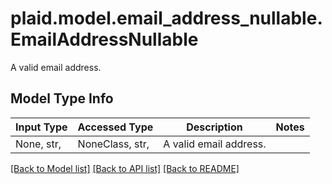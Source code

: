 # plaid.model.email_address_nullable.EmailAddressNullable

A valid email address.

## Model Type Info
Input Type | Accessed Type | Description | Notes
------------ | ------------- | ------------- | -------------
None, str,  | NoneClass, str,  | A valid email address. | 

[[Back to Model list]](../../README.md#documentation-for-models) [[Back to API list]](../../README.md#documentation-for-api-endpoints) [[Back to README]](../../README.md)

